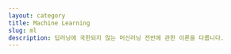 ```yaml
---
layout: category
title: Machine Learning
slug: ml
description: 딥러닝에 국한되지 않는 머신러닝 전반에 관한 이론을 다룹니다. 
---
```


